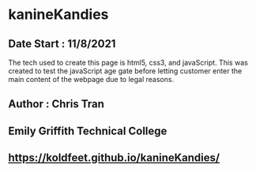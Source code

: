 # kanineKandies
## Date Start : 11/8/2021 ##
The tech used to create this page is html5, css3, and javaScript. This was created to test the javaScript age gate before letting customer enter the main content of the webpage due to legal reasons. 
## Author : Chris Tran
## Emily Griffith Technical College
## https://koldfeet.github.io/kanineKandies/
